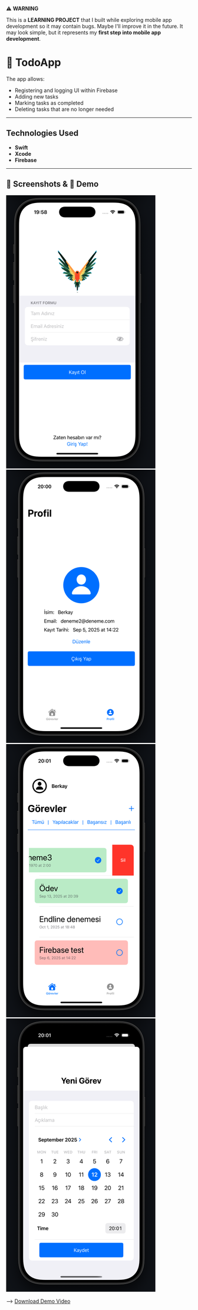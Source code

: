 ⚠️ **WARNING**  

This is a **LEARNING PROJECT** that I built while exploring mobile app development so it may contain bugs. Maybe I'll improve it in the future.
It may look simple, but it represents my **first step into mobile app development**.

#  📌 TodoApp
The app allows:

- Registering and logging UI within Firebase  
- Adding new tasks  
- Marking tasks as completed 
- Deleting tasks that are no longer needed  


---

## Technologies Used
- **Swift**  
- **Xcode**  
- **Firebase**

---

## 📸 Screenshots & 🎥 Demo

![Register Screen](screenshots/register.png)
![Profile](screenshots/profile.png)
![Menu & Delete](screenshots/delete.png)
![Create Screen](screenshots/create.png)

 --> [Download Demo Video](screenshots/demo.mp4)

